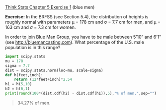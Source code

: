 [Think Stats Chapter 5 Exercise 1](http://greenteapress.com/thinkstats2/html/thinkstats2006.html#toc50) (blue men)

**Exercise:** In the BRFSS (see Section 5.4), the distribution of heights is roughly normal with parameters µ = 178 cm and σ = 7.7 cm for men, and µ = 163 cm and σ = 7.3 cm for women.

In order to join Blue Man Group, you have to be male between 5’10” and 6’1” (see http://bluemancasting.com). What percentage of the U.S. male population is in this range?

```python
import scipy.stats
mu = 178
sigma = 7.7
dist = scipy.stats.norm(loc=mu, scale=sigma)
def h(feet,inch):
    return (12*feet+inch)*2.54
h1 = h(5,10)
h2 = h(6,1)
print(round(100*(dist.cdf(h2) - dist.cdf(h1)),5),"% of men.",sep="")

```
>34.27% of men.